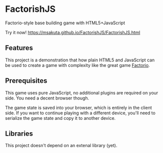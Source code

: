 FactorishJS
===========

Factorio-style base building game with HTML5+JavaScript

Try it now!
https://msakuta.github.io/FactorishJS/FactorishJS.html


Features
--------

This project is a demonstration that how plain HTML5 and JavaScript can be used to create a game
with complexity like the great game [Factorio](https://store.steampowered.com/app/427520/Factorio/).


Prerequisites
-------------

This game uses pure JavaScript, no additional plugins are required on your side.
You need a decent browser though.

The game state is saved into your browser, which is entirely in the client side.
If you want to continue playing with a different device, you'll need to serialize the game state
and copy it to another device.


Libraries
---------

This project doesn't depend on an extenal library (yet).
